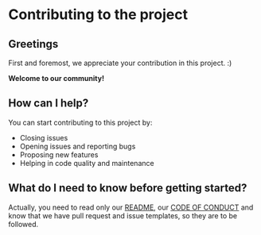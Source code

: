 # Contributing to the project

## Greetings

First and foremost, we appreciate your contribution in this project. :)

**Welcome to our community!**

## How can I help?

You can start contributing to this project by:

- Closing issues
- Opening issues and reporting bugs
- Proposing new features
- Helping in code quality and maintenance

## What do I need to know before getting started?

Actually, you need to read only our [README](README.md), our [CODE OF CONDUCT](CODE_OF_CONDUCT.md) and know that we have pull request and issue templates, so they are to be followed.

